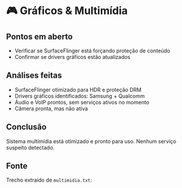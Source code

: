 # 🎮 Gráficos & Multimídia

## Pontos em aberto
- Verificar se SurfaceFlinger está forçando proteção de conteúdo
- Confirmar se drivers gráficos estão atualizados

## Análises feitas
- SurfaceFlinger otimizado para HDR e proteção DRM
- Drivers gráficos identificados: Samsung + Qualcomm
- Áudio e VoIP prontos, sem serviços ativos no momento
- Câmera pronta, mas não ativa

## Conclusão
Sistema multimídia está otimizado e pronto para uso. Nenhum serviço suspeito detectado.

## Fonte
Trecho extraído de `multimidia.txt`:
